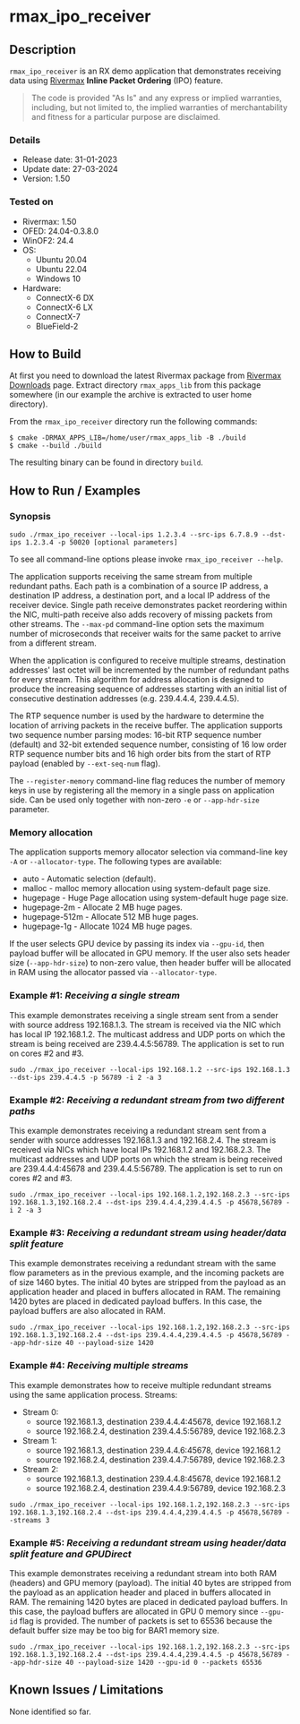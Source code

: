 # rmax_ipo_receiver

## Description

`rmax_ipo_receiver` is an RX demo application that demonstrates receiving data
using [Rivermax](https://developer.nvidia.com/networking/rivermax) **Inline
Packet Ordering** (IPO) feature.

>The code is provided "As Is" and any express or implied warranties, including,
but not limited to, the implied warranties of merchantability and fitness for a particular
purpose are disclaimed.

### Details

* Release date: 31-01-2023
* Update date: 27-03-2024
* Version: 1.50

### Tested on

* Rivermax: 1.50
* OFED: 24.04-0.3.8.0
* WinOF2: 24.4
* OS:
  * Ubuntu 20.04
  * Ubuntu 22.04
  * Windows 10
* Hardware:
  * ConnectX-6 DX
  * ConnectX-6 LX
  * ConnectX-7
  * BlueField-2

## How to Build

At first you need to download the latest Rivermax package from
[Rivermax Downloads](https://developer.nvidia.com/networking/rivermax-getting-started)
page. Extract directory `rmax_apps_lib` from this package somewhere (in our
example the archive is extracted to user home directory).

From the `rmax_ipo_receiver` directory run the following commands:

```shell
$ cmake -DRMAX_APPS_LIB=/home/user/rmax_apps_lib -B ./build
$ cmake --build ./build
```

The resulting binary can be found in directory `build`.

## How to Run / Examples

### Synopsis

```shell
sudo ./rmax_ipo_receiver --local-ips 1.2.3.4 --src-ips 6.7.8.9 --dst-ips 1.2.3.4 -p 50020 [optional parameters]
```

To see all command-line options please invoke `rmax_ipo_receiver --help`.

The application supports receiving the same stream from multiple redundant
paths. Each path is a combination of a source IP address, a destination IP
address, a destination port, and a local IP address of the receiver device.
Single path receive demonstrates packet reordering within the NIC, multi-path
receive also adds recovery of missing packets from other streams. The `--max-pd`
command-line option sets the maximum number of microseconds that receiver waits
for the same packet to arrive from a different stream.

When the application is configured to receive multiple streams, destination
addresses' last octet will be incremented by the number of redundant paths for
every stream. This algorithm for address allocation is designed to produce the
increasing sequence of addresses starting with an initial list of
consecutive destination addresses (e.g. 239.4.4.4, 239.4.4.5).

The RTP sequence number is used by the hardware to determine the location of
arriving packets in the receive buffer. The application supports two sequence
number parsing modes: 16-bit RTP sequence number (default) and 32-bit extended
sequence number, consisting of 16 low order RTP sequence number bits and 16
high order bits from the start of RTP payload (enabled by `--ext-seq-num`
flag).

The `--register-memory` command-line flag reduces the number of memory keys in
use by registering all the memory in a single pass on application side. Can be
used only together with non-zero `-e` or `--app-hdr-size` parameter.

### Memory allocation

The application supports memory allocator selection via command-line key `-A`
or `--allocator-type`. The following types are available:
* auto - Automatic selection (default).
* malloc - malloc memory allocation using system-default page size.
* hugepage - Huge Page allocation using system-default huge page size.
* hugepage-2m - Allocate 2 MB huge pages.
* hugepage-512m - Allocate 512 MB huge pages.
* hugepage-1g - Allocate 1024 MB huge pages.

If the user selects GPU device by passing its index via `--gpu-id`, then
payload buffer will be allocated in GPU memory. If the user also sets header
size (`--app-hdr-size`) to non-zero value, then header buffer will be allocated
in RAM using the allocator passed via `--allocator-type`.

### Example #1: _Receiving a single stream_

This example demonstrates receiving a single stream sent from a sender with
source address 192.168.1.3. The stream is received via the NIC which has local
IP 192.168.1.2. The multicast address and UDP ports on which the stream is
being received are 239.4.4.5:56789. The application is set to run on cores #2
and #3.

```shell
sudo ./rmax_ipo_receiver --local-ips 192.168.1.2 --src-ips 192.168.1.3 --dst-ips 239.4.4.5 -p 56789 -i 2 -a 3
```

### Example #2: _Receiving a redundant stream from two different paths_

This example demonstrates receiving a redundant stream sent from a sender with
source addresses 192.168.1.3 and 192.168.2.4. The stream is received via NICs
which have local IPs 192.168.1.2 and 192.168.2.3. The multicast addresses and
UDP ports on which the stream is being received are 239.4.4.4:45678 and
239.4.4.5:56789. The application is set to run on cores #2 and #3.

```shell
sudo ./rmax_ipo_receiver --local-ips 192.168.1.2,192.168.2.3 --src-ips 192.168.1.3,192.168.2.4 --dst-ips 239.4.4.4,239.4.4.5 -p 45678,56789 -i 2 -a 3
```

### Example #3: _Receiving a redundant stream using header/data split feature_

This example demonstrates receiving a redundant stream with the same flow
parameters as in the previous example, and the incoming packets are of size
1460 bytes. The initial 40 bytes are stripped from the payload as an
application header and placed in buffers allocated in RAM. The remaining 1420
bytes are placed in dedicated payload buffers. In this case, the payload
buffers are also allocated in RAM.

```shell
sudo ./rmax_ipo_receiver --local-ips 192.168.1.2,192.168.2.3 --src-ips 192.168.1.3,192.168.2.4 --dst-ips 239.4.4.4,239.4.4.5 -p 45678,56789 --app-hdr-size 40 --payload-size 1420
```

### Example #4: _Receiving multiple streams_

This example demonstrates how to receive multiple redundant streams using the
same application process. Streams:
* Stream 0:
    * source 192.168.1.3, destination 239.4.4.4:45678, device 192.168.1.2
    * source 192.168.2.4, destination 239.4.4.5:56789, device 192.168.2.3
* Stream 1:
    * source 192.168.1.3, destination 239.4.4.6:45678, device 192.168.1.2
    * source 192.168.2.4, destination 239.4.4.7:56789, device 192.168.2.3
* Stream 2:
    * source 192.168.1.3, destination 239.4.4.8:45678, device 192.168.1.2
    * source 192.168.2.4, destination 239.4.4.9:56789, device 192.168.2.3

```shell
sudo ./rmax_ipo_receiver --local-ips 192.168.1.2,192.168.2.3 --src-ips 192.168.1.3,192.168.2.4 --dst-ips 239.4.4.4,239.4.4.5 -p 45678,56789 --streams 3
```

### Example #5: _Receiving a redundant stream using header/data split feature and GPUDirect_

This example demonstrates receiving a redundant stream into both RAM (headers)
and GPU memory (payload). The initial 40 bytes are stripped from the payload as
an application header and placed in buffers allocated in RAM. The remaining
1420 bytes are placed in dedicated payload buffers. In this case, the payload
buffers are allocated in GPU 0 memory since `--gpu-id` flag is provided. The
number of packets is set to 65536 because the default buffer size may be too
big for BAR1 memory size.

```shell
sudo ./rmax_ipo_receiver --local-ips 192.168.1.2,192.168.2.3 --src-ips 192.168.1.3,192.168.2.4 --dst-ips 239.4.4.4,239.4.4.5 -p 45678,56789 --app-hdr-size 40 --payload-size 1420 --gpu-id 0 --packets 65536
```

## Known Issues / Limitations

None identified so far.
